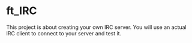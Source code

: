 # ft_IRC
This project is about creating your own IRC server. You will use an actual IRC client to connect to your server and test it.
